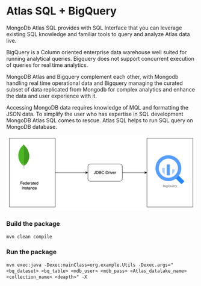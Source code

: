 # Atlas SQL + BigQuery

MongoDb Atlas SQL provides with SQL Interface that you can leverage existing SQL knowledge and familiar tools to query and analyze Atlas data live.

BigQuery is a Column oriented enterprise data warehouse well suited for running analytical queries. Bigquery does not support concurrent execution of queries for real time analytics.

MongoDB Atlas and Bigquery complement each other, with Mongodb handling real time operational data and Bigquery managing the curated subset of data replicated from Mongodb for complex analytics and enhance the data and user experience with it.

Accessing MongoDB data requires knowledge of MQL and formatting the JSON data. To simplify the user who has expertise in SQL development MongoDB Atlas SQL comes to rescue. Atlas SQL helps to run SQL query on MongoDB database.

![img.png](img.png)



### Build the package
```
mvn clean compile
```

### Run the package
```
mvn exec:java -Dexec:mainClass=org.example.Utils -Dexec.args="<bq_dataset> <bq_table> <mdb_user> <mdb_pass> <Atlas_datalake_name> <collection_name> <deapth>" -X
```
